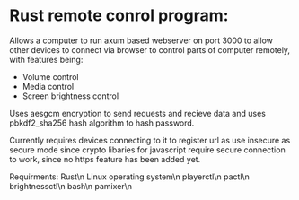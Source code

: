 # Rust remote conrol program:
Allows a computer to run axum based webserver on port 3000 to allow other devices to connect via browser to control parts of computer remotely, with features being:
* Volume control
* Media control
* Screen brightness control

Uses aesgcm encryption to send requests and recieve data and uses pbkdf2_sha256 hash algorithm to hash password.

Currently requires devices connecting to it to register url as use insecure as secure mode since crypto libaries for javascript require secure connection to work, since no https feature has been added yet.


Requirments:
Rust\n 
Linux operating system\n 
playerctl\n
pactl\n
brightnessctl\n 
bash\n
pamixer\n 
